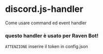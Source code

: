 # discord.js-handler
Come usare command ed event handler 
### questo handler è usato per Raven Bot!

`ATTENZIONE` inserire il token in config.json
